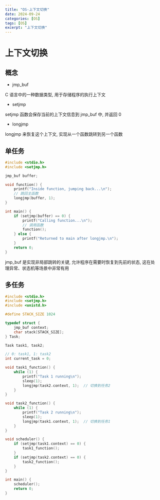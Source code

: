 ```yaml
---
title: "OS-上下文切换"
date: 2024-09-24
categories: [OS]
tags: [OS]
excerpt: "上下文切换"
---
```


# 上下文切换

## 概念

- jmp_buf

C 语言中的一种数据类型, 用于存储程序的执行上下文

- setjmp

setjmp 函数会保存当前的上下文信息到 jmp_buf 中, 并返回 0

- longjmp 

longjmp 来恢复这个上下文, 实现从一个函数跳转到另一个函数

## 单任务

```c
#include <stdio.h>
#include <setjmp.h>

jmp_buf buffer;

void function() {
    printf("Inside function, jumping back...\n");
    // 跳回主函数
    longjmp(buffer, 1);
}

int main() {
    if (setjmp(buffer) == 0) {
        printf("Calling function...\n");
        // 调用函数
        function();  
    } else {
        printf("Returned to main after longjmp.\n");
    }
    return 0;
}
```

jmp_buf 是实现非局部跳转的关键, 允许程序在需要时恢复到先前的状态, 这在处理异常、状态机等场景中非常有用

## 多任务

```c
#include <stdio.h>
#include <setjmp.h>
#include <unistd.h>

#define STACK_SIZE 1024

typedef struct {
    jmp_buf context;
    char stack[STACK_SIZE];
} Task;

Task task1, task2;

// 0: task1, 1: task2
int current_task = 0;  

void task1_function() {
    while (1) {
        printf("Task 1 running\n");
        sleep(1);
        longjmp(task2.context, 1);  // 切换到任务2
    }
}

void task2_function() {
    while (1) {
        printf("Task 2 running\n");
        sleep(1);
        longjmp(task1.context, 1);  // 切换到任务1
    }
}

void scheduler() {
    if (setjmp(task1.context) == 0) {
        task1_function();
    }
    if (setjmp(task2.context) == 0) {
        task2_function();
    }
}

int main() {
    scheduler();
    return 0;
}
```
